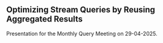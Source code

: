 ## Optimizing Stream Queries by Reusing Aggregated Results

Presentation for the Monthly Query Meeting on 29-04-2025.